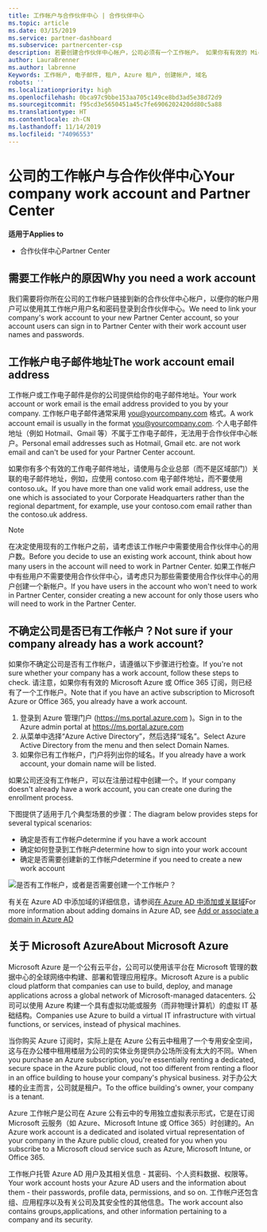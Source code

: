```yaml
---
title: 工作帐户与合作伙伴中心 | 合作伙伴中心
ms.topic: article
ms.date: 03/15/2019
ms.service: partner-dashboard
ms.subservice: partnercenter-csp
description: 若要创建合作伙伴中心帐户，公司必须有一个工作帐户。 如果你有有效的 Microsoft Azure 或 Office 365 订阅，则已经有了一个工作帐户。
author: LauraBrenner
ms.author: labrenne
Keywords: 工作帐户, 电子邮件, 租户, Azure 租户, 创建帐户, 域名
robots: ''
ms.localizationpriority: high
ms.openlocfilehash: 0bca97c9bbe153aa705c149ce8bd3ad5e38d72d9
ms.sourcegitcommit: f95cd3e5650451a45c7fe6906202420dd80c5a88
ms.translationtype: HT
ms.contentlocale: zh-CN
ms.lasthandoff: 11/14/2019
ms.locfileid: "74096553"
---
```

# <a name="your-company-work-account-and-partner-center"></a><span data-ttu-id="96182-105">公司的工作帐户与合作伙伴中心</span><span class="sxs-lookup"><span data-stu-id="96182-105">Your company work account and Partner Center</span></span>  

<span data-ttu-id="96182-106">**适用于**</span><span class="sxs-lookup"><span data-stu-id="96182-106">**Applies to**</span></span>

-  <span data-ttu-id="96182-107">合作伙伴中心</span><span class="sxs-lookup"><span data-stu-id="96182-107">Partner Center</span></span>

## <a name="why-you-need-a-work-account"></a><span data-ttu-id="96182-108">需要工作帐户的原因</span><span class="sxs-lookup"><span data-stu-id="96182-108">Why you need a work account</span></span>

<span data-ttu-id="96182-109">我们需要将你所在公司的工作帐户链接到新的合作伙伴中心帐户，以便你的帐户用户可以使用其工作帐户用户名和密码登录到合作伙伴中心。</span><span class="sxs-lookup"><span data-stu-id="96182-109">We need to link your company's work account to your new Partner Center account, so your account users can sign in to Partner Center with their work account user names and passwords.</span></span>

## <a name="the-work-account-email-address"></a><span data-ttu-id="96182-110">工作帐户电子邮件地址</span><span class="sxs-lookup"><span data-stu-id="96182-110">The work account email address</span></span>

<span data-ttu-id="96182-111">工作帐户或工作电子邮件是你的公司提供给你的电子邮件地址。</span><span class="sxs-lookup"><span data-stu-id="96182-111">Your work account or work email is the email address provided to you by your company.</span></span> <span data-ttu-id="96182-112">工作帐户电子邮件通常采用 you@yourcompany.com 格式。</span><span class="sxs-lookup"><span data-stu-id="96182-112">A work account email is usually in the format you@yourcompany.com.</span></span> <span data-ttu-id="96182-113">个人电子邮件地址（例如 Hotmail、Gmail 等）不属于工作电子邮件，无法用于合作伙伴中心帐户。</span><span class="sxs-lookup"><span data-stu-id="96182-113">Personal email addresses such as Hotmail, Gmail etc. are not work email and can't be used for your Partner Center account.</span></span> 

<span data-ttu-id="96182-114">如果你有多个有效的工作电子邮件地址，请使用与企业总部（而不是区域部门）关联的电子邮件地址，例如，应使用 contoso.com 电子邮件地址，而不要使用 contoso.uk。</span><span class="sxs-lookup"><span data-stu-id="96182-114">If you have more than one valid work email address, use the one which is associated to your Corporate Headquarters rather than the regional department, for example, use your contoso.com email rather than the contoso.uk address.</span></span>

> [!NOTE]  
>  <span data-ttu-id="96182-115">在决定使用现有的工作帐户之前，请考虑该工作帐户中需要使用合作伙伴中心的用户数。</span><span class="sxs-lookup"><span data-stu-id="96182-115">Before you decide to use an existing work account, think about how many users in the account will need to work in Partner Center.</span></span> <span data-ttu-id="96182-116">如果工作帐户中有些用户不需要使用合作伙伴中心，请考虑只为那些需要使用合作伙伴中心的用户创建一个新帐户。</span><span class="sxs-lookup"><span data-stu-id="96182-116">If you have users in the account who won't need to work in Partner Center, consider creating a new account for only those users who will need to work in the Partner Center.</span></span>


## <a name="not-sure-if-your-company-already-has-a-work-account"></a><span data-ttu-id="96182-117">不确定公司是否已有工作帐户？</span><span class="sxs-lookup"><span data-stu-id="96182-117">Not sure if your company already has a work account?</span></span>

<span data-ttu-id="96182-118">如果你不确定公司是否有工作帐户，请遵循以下步骤进行检查。</span><span class="sxs-lookup"><span data-stu-id="96182-118">If you're not sure whether your company has a work account, follow these steps to check.</span></span> <span data-ttu-id="96182-119">请注意，如果你有有效的 Microsoft Azure 或 Office 365 订阅，则已经有了一个工作帐户。</span><span class="sxs-lookup"><span data-stu-id="96182-119">Note that if you have an active subscription to Microsoft Azure or Office 365, you already have a work account.</span></span>

1.  <span data-ttu-id="96182-120">登录到 Azure 管理门户 (https://ms.portal.azure.com )。</span><span class="sxs-lookup"><span data-stu-id="96182-120">Sign in to the Azure admin portal at https://ms.portal.azure.com</span></span>
2.  <span data-ttu-id="96182-121">从菜单中选择“Azure Active Directory”，然后选择“域名”。</span><span class="sxs-lookup"><span data-stu-id="96182-121">Select Azure Active Directory from the menu and then select Domain Names.</span></span>
3.  <span data-ttu-id="96182-122">如果你已有工作帐户，门户将列出你的域名。</span><span class="sxs-lookup"><span data-stu-id="96182-122">If you already have a work account, your domain name will be listed.</span></span>

<span data-ttu-id="96182-123">如果公司还没有工作帐户，可以在注册过程中创建一个。</span><span class="sxs-lookup"><span data-stu-id="96182-123">If your company doesn't already have a work account, you can create one during the enrollment process.</span></span>

<span data-ttu-id="96182-124">下图提供了适用于几个典型场景的步骤：</span><span class="sxs-lookup"><span data-stu-id="96182-124">The diagram below provides steps for several typical scenarios:</span></span>

- <span data-ttu-id="96182-125">确定是否有工作帐户</span><span class="sxs-lookup"><span data-stu-id="96182-125">determine if you have a work account</span></span> 
- <span data-ttu-id="96182-126">确定如何登录到工作帐户</span><span class="sxs-lookup"><span data-stu-id="96182-126">determine how to sign into your work account</span></span> 
- <span data-ttu-id="96182-127">确定是否需要创建新的工作帐户</span><span class="sxs-lookup"><span data-stu-id="96182-127">determine if you need to create a new work account</span></span>


![是否有工作帐户，或者是否需要创建一个工作帐户？](images/onboardingAADFlow.png)

<span data-ttu-id="96182-129">有关在 Azure AD 中添加域的详细信息，请参阅[在 Azure AD 中添加或关联域](https://docs.microsoft.com/azure/active-directory/active-directory-add-domain)</span><span class="sxs-lookup"><span data-stu-id="96182-129">For more information about adding domains in Azure AD, see [Add or associate a domain in Azure AD](https://docs.microsoft.com/azure/active-directory/active-directory-add-domain)</span></span>

## <a name="about-microsoft-azure"></a><span data-ttu-id="96182-130">关于 Microsoft Azure</span><span class="sxs-lookup"><span data-stu-id="96182-130">About Microsoft Azure</span></span>

<span data-ttu-id="96182-131">Microsoft Azure 是一个公有云平台，公司可以使用该平台在 Microsoft 管理的数据中心的全球网络中构建、部署和管理应用程序。</span><span class="sxs-lookup"><span data-stu-id="96182-131">Microsoft Azure is a public cloud platform that companies can use to build, deploy, and manage applications across a global network of Microsoft-managed datacenters.</span></span> <span data-ttu-id="96182-132">公司可以使用 Azure 构建一个具有虚拟功能或服务（而非物理计算机）的虚拟 IT 基础结构。</span><span class="sxs-lookup"><span data-stu-id="96182-132">Companies use Azure to build a virtual IT infrastructure with virtual functions, or services, instead of physical machines.</span></span> 

<span data-ttu-id="96182-133">当你购买 Azure 订阅时，实际上是在 Azure 公有云中租用了一个专用安全空间，这与在办公楼中租用楼层为公司的实体业务提供办公场所没有太大的不同。</span><span class="sxs-lookup"><span data-stu-id="96182-133">When you purchase an Azure subscription, you're essentially renting a dedicated, secure space in the Azure public cloud, not too different from renting a floor in an office building to house your company's physical business.</span></span> <span data-ttu-id="96182-134">对于办公大楼的业主而言，公司就是租户。</span><span class="sxs-lookup"><span data-stu-id="96182-134">To the office building's owner, your company is a tenant.</span></span> 

<span data-ttu-id="96182-135">Azure 工作帐户是公司在 Azure 公有云中的专用独立虚拟表示形式，它是在订阅 Microsoft 云服务（如 Azure、Microsoft Intune 或 Office 365）时创建的。</span><span class="sxs-lookup"><span data-stu-id="96182-135">An Azure work account is a dedicated and isolated virtual representation of your company in the Azure public cloud, created for you when you subscribe to a Microsoft cloud service such as Azure, Microsoft Intune, or Office 365.</span></span> 

<span data-ttu-id="96182-136">工作帐户托管 Azure AD 用户及其相关信息 - 其密码、个人资料数据、权限等。</span><span class="sxs-lookup"><span data-stu-id="96182-136">Your work account hosts your Azure AD users and the information about them - their passwords, profile data, permissions, and so on.</span></span> <span data-ttu-id="96182-137">工作帐户还包含组、应用程序以及有关公司及其安全性的其他信息。</span><span class="sxs-lookup"><span data-stu-id="96182-137">The work account also contains groups,applications, and other information pertaining to a company and its security.</span></span> 
